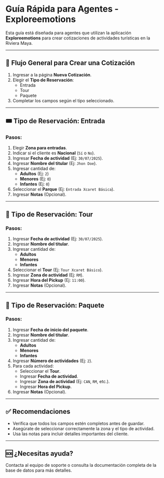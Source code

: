 
# Guía Rápida para Agentes - Exploreemotions

Esta guía está diseñada para agentes que utilizan la aplicación **Exploreemotions** para crear cotizaciones de actividades turísticas en la Riviera Maya.

---

## 🧭 Flujo General para Crear una Cotización

1. Ingresar a la página **Nueva Cotización**.
2. Elegir el **Tipo de Reservación**:
   - Entrada
   - Tour
   - Paquete
3. Completar los campos según el tipo seleccionado.

---

## 🎟️ Tipo de Reservación: Entrada

### Pasos:
1. Elegir **Zona para entradas**.
2. Indicar si el cliente es **Nacional** (`Sí` o `No`).
3. Ingresar **Fecha de actividad** (Ej: `30/07/2025`).
4. Ingresar **Nombre del titular** (Ej: `Jhon Doe`).
5. Ingresar cantidad de:
   - **Adultos** (Ej: `2`)
   - **Menores** (Ej: `0`)
   - **Infantes** (Ej: `0`)
6. Seleccionar el **Parque** (Ej: `Entrada Xcaret Básica`).
7. Ingresar **Notas** (Opcional).

---

## 🚐 Tipo de Reservación: Tour

### Pasos:
1. Ingresar **Fecha de actividad** (Ej: `30/07/2025`).
2. Ingresar **Nombre del titular**.
3. Ingresar cantidad de:
   - **Adultos**
   - **Menores**
   - **Infantes**
4. Seleccionar el **Tour** (Ej: `Tour Xcaret Básico`).
5. Ingresar **Zona de actividad** (Ej: `RM`).
6. Ingresar **Hora del Pickup** (Ej: `11:00`).
7. Ingresar **Notas** (Opcional).

---

## 🎫 Tipo de Reservación: Paquete

### Pasos:
1. Ingresar **Fecha de inicio del paquete**.
2. Ingresar **Nombre del titular**.
3. Ingresar cantidad de:
   - **Adultos**
   - **Menores**
   - **Infantes**
4. Ingresar **Número de actividades** (Ej: `2`).
5. Para cada actividad:
   - Seleccionar el **Tour**.
   - Ingresar **Fecha de actividad**.
   - Ingresar **Zona de actividad** (Ej: `CAN`, `RM`, etc.).
   - Ingresar **Hora del Pickup**.
6. Ingresar **Notas** (Opcional).

---

## ✅ Recomendaciones

- Verifica que todos los campos estén completos antes de guardar.
- Asegúrate de seleccionar correctamente la zona y el tipo de actividad.
- Usa las notas para incluir detalles importantes del cliente.

---

## 🆘 ¿Necesitas ayuda?

Contacta al equipo de soporte o consulta la documentación completa de la base de datos para más detalles.

